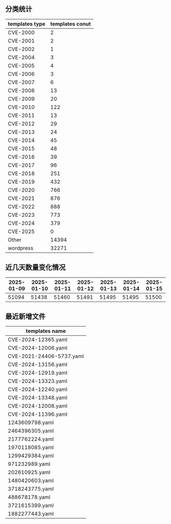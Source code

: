 ## 分类统计
| templates type | templates conut | 
| --- | --- |
| CVE-2000 | 2 |
| CVE-2001 | 2 |
| CVE-2002 | 1 |
| CVE-2004 | 3 |
| CVE-2005 | 4 |
| CVE-2006 | 3 |
| CVE-2007 | 6 |
| CVE-2008 | 13 |
| CVE-2009 | 20 |
| CVE-2010 | 122 |
| CVE-2011 | 13 |
| CVE-2012 | 29 |
| CVE-2013 | 24 |
| CVE-2014 | 45 |
| CVE-2015 | 48 |
| CVE-2016 | 39 |
| CVE-2017 | 96 |
| CVE-2018 | 251 |
| CVE-2019 | 432 |
| CVE-2020 | 766 |
| CVE-2021 | 876 |
| CVE-2022 | 888 |
| CVE-2023 | 773 |
| CVE-2024 | 379 |
| CVE-2025 | 0 |
| Other | 14394 |
| wordpress | 32271 |
## 近几天数量变化情况
|2025-01-09 | 2025-01-10 | 2025-01-11 | 2025-01-12 | 2025-01-13 | 2025-01-14 | 2025-01-15|
|--- | ------ | ------ | ------ | ------ | ------ | ---|
|51094 | 51438 | 51460 | 51491 | 51495 | 51495 | 51500|
## 最近新增文件
| templates name | 
| --- |
| CVE-2024-12365.yaml |
| CVE-2024-12006.yaml |
| CVE-2021-24406-5737.yaml |
| CVE-2024-13156.yaml |
| CVE-2024-12919.yaml |
| CVE-2024-13323.yaml |
| CVE-2024-12240.yaml |
| CVE-2024-13348.yaml |
| CVE-2024-12008.yaml |
| CVE-2024-11396.yaml |
| 1243609798.yaml |
| 2464396305.yaml |
| 2177762224.yaml |
| 1970118085.yaml |
| 1299429384.yaml |
| 971232989.yaml |
| 202610925.yaml |
| 1480420603.yaml |
| 3718243775.yaml |
| 488678178.yaml |
| 3721615399.yaml |
| 1882277443.yaml |
